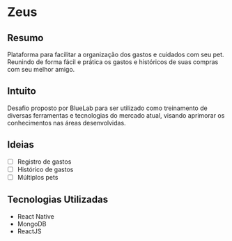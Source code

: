 # Zeus

## Resumo
Plataforma para facilitar a organização dos gastos e cuidados com seu pet. Reunindo de forma fácil e prática os gastos e históricos de suas compras com seu melhor amigo.

## Intuito
Desafio proposto por BlueLab para ser utilizado como treinamento de diversas ferramentas e tecnologias do mercado atual, visando aprimorar os conhecimentos nas áreas desenvolvidas.

## Ideias
- [ ] Registro de gastos
- [ ] Histórico de gastos
- [ ] Múltiplos pets

## Tecnologias Utilizadas

- React Native
- MongoDB
- ReactJS
